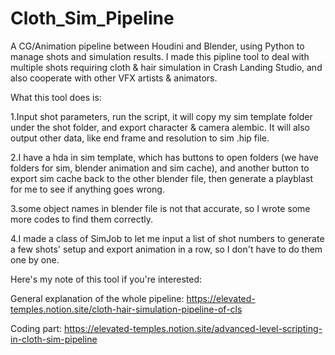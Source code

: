 # Cloth_Sim_Pipeline
A CG/Animation pipeline between Houdini and Blender, using Python to manage shots and simulation results. I made this pipline tool to deal with multiple shots requiring cloth & hair simulation in Crash Landing Studio, and also cooperate with other VFX artists & animators.


What this tool does is:

1.Input shot parameters, run the script, it will copy my sim template folder under the shot folder, and export character & camera alembic. It will also output other data, like end frame and resolution to sim .hip file.

2.I have a hda in sim template, which has buttons to open folders (we have folders for sim, blender animation and sim cache), and another button to export sim cache back to the other blender file, then generate a playblast for me to see if anything goes wrong.

3.some object names in blender file is not that accurate, so I wrote some more codes to find them correctly.

4.I made a class of SimJob to let me input a list of shot numbers to generate a few shots' setup and export animation in a row, so I don't have to do them one by one.


Here's my note of this tool if you're interested:

General explanation of the whole pipeline: https://elevated-temples.notion.site/cloth-hair-simulation-pipeline-of-cls

Coding part: https://elevated-temples.notion.site/advanced-level-scripting-in-cloth-sim-pipeline
